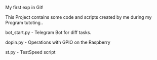 My first exp in Git!

This Project contains some code and scripts created by me during my Program tutoting..

bot_start.py  - Telegram Bot for diff tasks.

dopin.py  - Operations with GPIO on the Raspberry

st.py - TestSpeed script